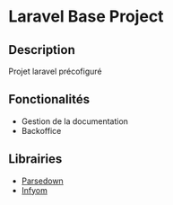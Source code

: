 # Laravel Base Project

## Description

Projet laravel précofiguré

## Fonctionalités

* Gestion de la documentation
* Backoffice

## Librairies

* [Parsedown]()
* [Infyom]()
